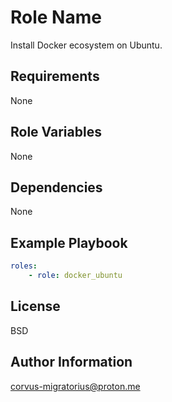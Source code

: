 Role Name
=========

Install Docker ecosystem on Ubuntu.

Requirements
------------

None

Role Variables
--------------

None

Dependencies
------------

None

Example Playbook
----------------

```yaml
roles:
    - role: docker_ubuntu
```

License
-------

BSD

Author Information
------------------

corvus-migratorius@proton.me
